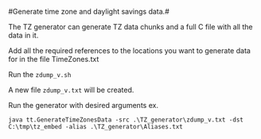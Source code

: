 #Generate time zone and daylight savings data.#

The TZ generator can generate TZ data chunks and a full C file with all the data in it.

Add all the required references to the locations you want to generate data for in the file TimeZones.txt

Run the `zdump_v.sh`   

A new file `zdump_v.txt` will be created.

Run the generator with desired arguments ex.

`java tt.GenerateTimeZonesData -src .\TZ_generator\zdump_v.txt -dst C:\tmp\tz_embed -alias .\TZ_generator\Aliases.txt`


 